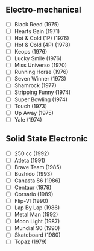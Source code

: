 ## Electro-mechanical
- [ ] Black Reed (1975)
- [ ] Hearts Gain (1971)
- [ ] Hot & Cold (1P) (1976)
- [ ] Hot & Cold (4P) (1978)
- [ ] Keops (1976)
- [ ] Lucky Smile (1976)
- [ ] Miss Universo (1970)
- [ ] Running Horse (1976)
- [ ] Seven Winner (1973)
- [ ] Shamrock (1977)
- [ ] Stripping Funny (1974)
- [ ] Super Bowling (1974)
- [ ] Touch (1973)
- [ ] Up Away (1975)
- [ ] Yale (1974)
## Solid State Electronic
- [ ] 250 cc (1992)
- [ ] Atleta (1991)
- [ ] Brave Team (1985)
- [ ] Bushido (1993)
- [ ] Canasta 86 (1986)
- [ ] Centaur (1979)
- [ ] Corsario (1989)
- [ ] Flip-VI (1990)
- [ ] Lap By Lap (1986)
- [ ] Metal Man (1992)
- [ ] Moon Light (1987)
- [ ] Mundial 90 (1990)
- [ ] Skateboard (1980)
- [ ] Topaz (1979)
